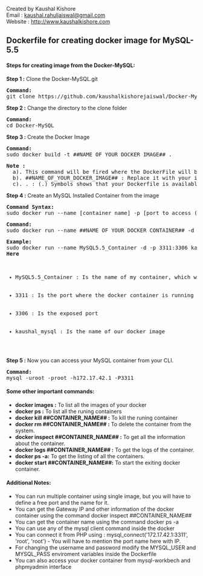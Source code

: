 Created by Kaushal Kishore <br>
Email : kaushal.rahuljaiswal@gmail.com<br>
Website : http://www.kaushalkishore.com<br>

<h2>Dockerfile for creating docker image for MySQL-5.5</h2>

<h4>Steps for creating image from the Docker-MySQL:</h4>

<b>Step 1 :</b> Clone the Docker-MySQL.git
<pre>
<b>Command: </b>
git clone https://github.com/kaushalkishorejaiswal/Docker-MySQL.git
</pre>

<b>Step 2 :</b> Change the directory to the clone folder
<pre>
<b>Command:</b>
cd Docker-MySQL
</pre>

<b>Step 3 :</b> Create the Docker Image
<pre>
<b>Command: </b>
sudo docker build -t ##NAME_OF_YOUR_DOCKER_IMAGE## .
</pre>

<pre>
<b>Note : </b>
  a). This command will be fired where the DockerFile will be placed
  b). ##NAME_OF_YOUR_DOCKER_IMAGE## : Replace it with your image name
  c). . : (.) Symbols shows that your Dockerfile is available on the same directory where you are running the command.
</pre>

<b>Step 4 :</b> Create an MySQL Installed Container from the image
<pre>
<b>Command Syntax: </b>
sudo docker run --name [container name] -p [port to access (New Port):port exposed(original port)] -i -t [image name]
</pre>
<pre>
<b>Command:</b>
sudo docker run --name ##NAME_OF_YOUR_DOCKER_CONTAINER## -d -p 3311:3306 ##NAME_OF_YOUR_DOCKER_IMAGE##
</pre>
<pre>
<b>Example:</b>
sudo docker run --name MySQL5.5_Container -d -p 3311:3306 kaushal_mysql
<b>Here</b>
<ul>
  <li>MySQL5.5_Container : Is the name of my container, which will be displayed on running of docker ps -a</li>
  <li>3311 : Is the port where the docker container is running on host machine</li>
  <li>3306 : Is the exposed port</li>
  <li>kaushal_mysql : Is the name of our docker image</li>
</ul>
</pre>


<b>Step 5 :</b> Now you can access your MySQL container from your CLI.
<pre>
<b>Command:</b>
mysql -uroot -proot -h172.17.42.1 -P3311
</pre>

<h4>Some other important commands:</h4>
<ul>
<li><b>docker images :</b> To list all the images of your docker</li>
<li><b>docker ps :</b> To list all the runing containers</li>
<li><b>docker kill ##CONTAINER_NAME## :</b> To kill the runing container</li>
<li><b>docker rm ##CONTAINER_NAME## :</b> To delete the container from the system.</li>
<li><b>docker inspect ##CONTAINER_NAME## :</b> To get all the information about the container.</li>
<li><b>docker logs ##CONTAINER_NAME## :</b> To get the logs of the container.</li>
<li><b>docker ps -a:</b> To get the listing of all the containers.</li>
<li><b>docker start ##CONTAINER_NAME##:</b> To start the exiting docker container.</li>
</ul>

<h4>Additional Notes:</h4>
<ul>
  <li>You can run multiple container using single image, but you will have to define a free port and the name for it.</li>
  <li>You can get the Gateway IP and other information of the docker container using the command docker inspect  ##CONTAINER_NAME##</li>
  <li> You can get the container name using the command docker ps -a</li>
  <li>You can use any of the mysql client command inside the docker</li>
  <li>You can connect it from PHP using : mysql_connect('172.17.42.1:3311', 'root', 'root') - You will have to mention the port name here with IP.</li>
  <li>For changing the username and password modify the MYSQL_USER and MYSQL_PASS enviroment variables inside the Dockerfile</li>
  <li>You can also access your docker container from mysql-workbech and phpmyadmin interface</li>
</ul>
